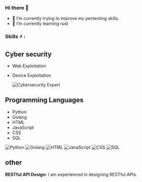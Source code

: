 ### Hi there 👋

- 🔭 I’m currently trying to improve my pentesting skills.
- 🌱 I’m currently learning rust


### Skills ⚡ :
  
## Cyber security

- Web Exploitation
- Device Exploitation

  ![Cybersecurity Expert](https://img.shields.io/badge/Cybersecurity-Expert-blue)

## Programming Languages

  - Python
  - Golang
  - HTML
  - JavaScript
  - CSS
  - SQL
    

![Python](https://img.shields.io/badge/Python-Proficient-blue)
![Golang](https://img.shields.io/badge/Golang-Expert-blue)
![HTML](https://img.shields.io/badge/HTML-Expert-orange)
![JavaScript](https://img.shields.io/badge/JavaScript-Proficient-yellow)
![CSS](https://img.shields.io/badge/CSS-Proficient-blue)
![SQL](https://img.shields.io/badge/SQL-Proficient-lightgrey)

## other

**RESTful API Design:** I am experienced in designing RESTful APIs.
